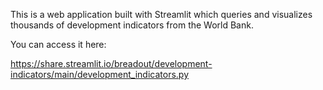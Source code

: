 This is a web application built with Streamlit which queries and visualizes thousands of development indicators from the World Bank. 

You can access it here:

https://share.streamlit.io/breadout/development-indicators/main/development_indicators.py
